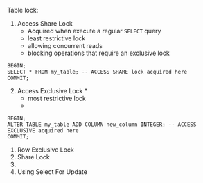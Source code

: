 Table lock:
1. Access Share Lock
	*  Acquired when execute a regular `SELECT` query
	* least restrictive lock
	* allowing concurrent reads
	* blocking operations that require an exclusive lock 
```
BEGIN;
SELECT * FROM my_table; -- ACCESS SHARE lock acquired here
COMMIT;
```

2. Access Exclusive Lock
	*  
	* most restrictive lock
	* 
```
BEGIN; 
ALTER TABLE my_table ADD COLUMN new_column INTEGER; -- ACCESS EXCLUSIVE acquired here 
COMMIT;
```
1. Row Exclusive Lock
2. Share Lock
3. 
4. Using Select For Update
